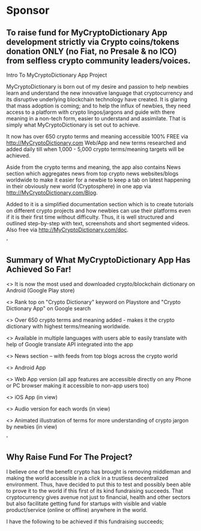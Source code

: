 # Sponsor
To raise fund for MyCryptoDictionary App development strictly via Crypto coins/tokens donation ONLY (no Fiat, no Presale &amp; no ICO) from selfless crypto community leaders/voices.
-

Intro To MyCryptoDictionary App Project

MyCryptoDictionary is born out of my desire and passion to help newbies learn and understand the new innovative language that cryptocurrency and its disruptive underlying blockchain technology have created. It is glaring that mass adoption is coming; and to help the influx of newbies, they need access to a platform with crypto lingos/jargons and guide with there meaning in a non-tech form, easier to understand and assimilate. That is simply what MyCryptoDictionary is set out to achieve. 

It now has over 650 crypto terms and meaning accessible 100% FREE via http://MyCryptoDictionary.com Web/App and new terms researched and added daily till when 1,000 - 5,000 crypto terms/meaning targets will be achieved.

Aside from the crypto terms and meaning, the app also contains News section which aggregates news from top crypto news websites/blogs worldwide to make it easier for a newbie to keep a tab on latest happening in their obviously new world (Cryptosphere) in one app via http://MyCryptoDictionary.com/Blog.

Added to it is a simplified documentation section which is to create tutorials on different crypto projects and how newbies can use their platforms even if it is their first time without difficulty. Thus, it is well structured and outlined step-by-step with text, screenshots and short segmented videos. Also free via http://MyCryptoDictionary.com/doc.

'

Summary of What MyCryptoDictionary App Has Achieved So Far!
-

<> It is now the most used and downloaded crypto/blockchain dictionary on Android (Google Play store)

<> Rank top on "Crypto Dictionary" keyword on Playstore and "Crypto Dictionary App" on Google search

<> Over 650 crypto terms and meaning added - makes it the crypto dictionary with highest terms/meaning worldwide.

<> Available in multiple languages with users able to easily translate with help of Google translate API integrated into the app

<> News section – with feeds from top blogs across the crypto world

<> Android App

<> Web App version (all app features are accessible directly on any Phone or PC browser making it accessible to non-app users too)

<> iOS App (in view)

<> Audio version for each words (in view)

<> Animated illustration of terms for more understanding of crypto jargon by newbies (in view)


'

Why Raise Fund For The Project?
-
I believe one of the benefit crypto has brought is removing middleman and making the world accessible in a click in a trustless decentralized environment. Thus, have decided to put this to test and possibly been able to prove it to the world if this first of its kind fundraising succeeds. That cryptocurrency gives avenue not just to financial, health and other sectors but also facilitate getting fund for startups with visible and viable product/service (online or offline) anywhere in the world.

I have the following to be achieved if this fundraising succeeds;



